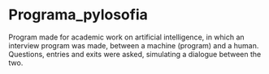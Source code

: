 # Programa_pylosofia
Program made for academic work on artificial intelligence, in which an interview program was made, between a machine (program) and a human. Questions, entries and exits were asked, simulating a dialogue between the two.
